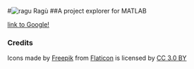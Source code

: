 #![ragu]() Ragù
##A project explorer for MATLAB

[link to Google!](http://google.com)

### Credits

Icons made by [Freepik](http://www.freepik.com) from [Flaticon](https://www.flaticon.com/) is licensed by [CC 3.0 BY](http://creativecommons.org/licenses/by/3.0/)


